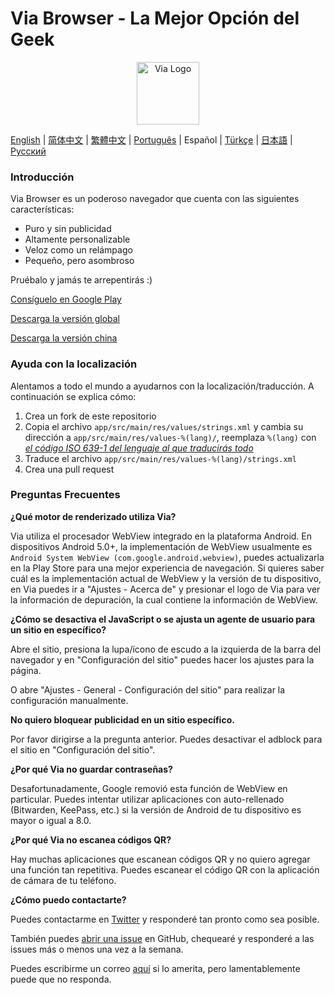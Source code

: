 # Via Browser - La Mejor Opción del Geek

<div align="center"><img src="http://viayoo.com/en/images/logo.png" alt="Via Logo" height="100"/></div>

[English](./README.md) | [简体中文](./README_zh_CN.md) | [繁體中文](./README_zh_TW.md) | [Português](./README_pt_BR.md) | Español | [Türkçe](./README_tr_TR.md) | [日本語](./README_ja_JP.md) | [Русский](./README_ru_RU.md)

### Introducción

Via Browser es un poderoso navegador que cuenta con las siguientes características:

- Puro y sin publicidad
- Altamente personalizable
- Veloz como un relámpago
- Pequeño, pero asombroso

Pruébalo y jamás te arrepentirás :)

[Consíguelo en Google Play](https://play.google.com/store/apps/details?id=mark.via.gp)

[Descarga la versión global](https://res.viayoo.com/v1/via-release.apk)

[Descarga la versión china](https://res.viayoo.com/v1/via-release-cn.apk)

### Ayuda con la localización

Alentamos a todo el mundo a ayudarnos con la localización/traducción. A continuación se explica cómo:

1. Crea un fork de este repositorio
2. Copia el archivo `app/src/main/res/values/strings.xml` y cambia su dirección a `app/src/main/res/values-%(lang)/`, reemplaza `%(lang)` con [*el código ISO 639-1 del lenguaje al que traducirás todo*](http://www.loc.gov/standards/iso639-2/php/code_list.php)
3. Traduce el archivo `app/src/main/res/values-%(lang)/strings.xml`
4. Crea una pull request

### Preguntas Frecuentes

**¿Qué motor de renderizado utiliza Via?**

Via utiliza el procesador WebView integrado en la plataforma Android. En dispositivos Android 5.0+, la implementación de WebView usualmente es `Android System WebView (com.google.android.webview)`, puedes actualizarla en la Play Store para una mejor experiencia de navegación. Si quieres saber cuál es la implementación actual de WebView y la versión de tu dispositivo, en Via puedes ir a "Ajustes - Acerca de" y presionar el logo de Via para ver la información de depuración, la cual contiene la información de WebView.

**¿Cómo se desactiva el JavaScript o se ajusta un agente de usuario para un sitio en específico?**

Abre el sitio, presiona la lupa/ícono de escudo a la izquierda de la barra del navegador y en "Configuración del sitio" puedes hacer los ajustes para la página.

O abre "Ajustes - General - Configuración del sitio" para realizar la configuración manualmente.

**No quiero bloquear publicidad en un sitio específico.**

Por favor dirigirse a la pregunta anterior. Puedes desactivar el adblock para el sitio en "Configuración del sitio".

**¿Por qué Via no guardar contraseñas?**

Desafortunadamente, Google removió esta función de WebView en particular. Puedes intentar utilizar aplicaciones con auto-rellenado (Bitwarden, KeePass, etc.) si la versión de Android de tu dispositivo es mayor o igual a 8.0.

**¿Por qué Via no escanea códigos QR?**

Hay muchas aplicaciones que escanean códigos QR y no quiero agregar una función tan repetitiva. Puedes escanear el código QR con la aplicación de cámara de tu teléfono.

**¿Cómo puedo contactarte?**

Puedes contactarme en [Twitter](https://twitter.com/Yafeng78600505) y responderé tan pronto como sea posible.

También puedes [abrir una issue](https://github.com/tuyafeng/Via/issues/new) en GitHub, chequearé y responderé a las issues más o menos una vez a la semana.

Puedes escribirme un correo [aquí](mailto:yafengtu@gmail.com) si lo amerita, pero lamentablemente puede que no responda.

